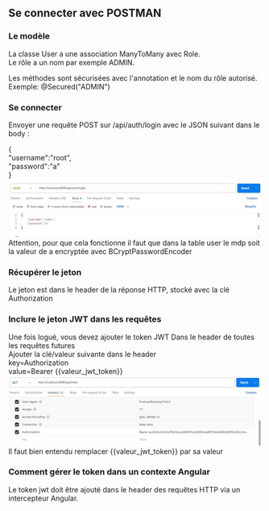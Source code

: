 ## Se connecter avec POSTMAN

### Le modèle
La classe User a une association ManyToMany avec  Role.   
Le rôle a un nom par exemple ADMIN.  
  
Les méthodes sont sécurisées avec l'annotation et le nom du rôle autorisé.  
Exemple: @Secured("ADMIN")

### Se connecter   
Envoyer une requête POST sur /api/auth/login avec le JSON suivant dans le body :  

{  
    "username":"root",  
    "password":"a"  
}    
![xxx](media/requete_login.jpg)
Attention, pour que cela fonctionne il faut que dans la table user le mdp soit la valeur de a encryptée avec BCryptPasswordEncoder
  
### Récupérer le jeton 
Le jeton est dans le header de la réponse HTTP, stocké avec la clé Authorization

### Inclure le jeton JWT dans les requêtes
Une fois logué, vous devez ajouter le token JWT Dans le header de toutes les requêtes futures    
Ajouter la clé/valeur suivante dans le header  
key=Authorization  
value=Bearer {{valeur_jwt_token}}   
![xxx](media/requete_avec_header.jpg)  
Il faut bien entendu remplacer {{valeur_jwt_token}} par sa valeur
### Comment gérer le token dans un contexte Angular 
Le token jwt doit être ajouté dans le header des requêtes HTTP via un intercepteur Angular.
